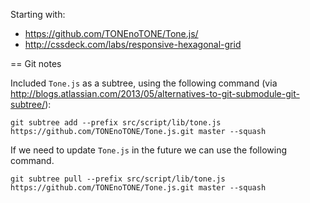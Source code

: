 Starting with:

* https://github.com/TONEnoTONE/Tone.js/
* http://cssdeck.com/labs/responsive-hexagonal-grid

== Git notes

Included `Tone.js` as a subtree, using the following command (via http://blogs.atlassian.com/2013/05/alternatives-to-git-submodule-git-subtree/):

```
git subtree add --prefix src/script/lib/tone.js https://github.com/TONEnoTONE/Tone.js.git master --squash
```

If we need to update `Tone.js` in the future we can use the following command.

```
git subtree pull --prefix src/script/lib/tone.js https://github.com/TONEnoTONE/Tone.js.git master --squash
```